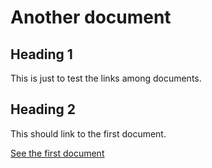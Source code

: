 # Another document

## Heading 1

This is just to test the links among documents.

## Heading 2

This should link to the first document.

[See the first document](test.md/#images)
